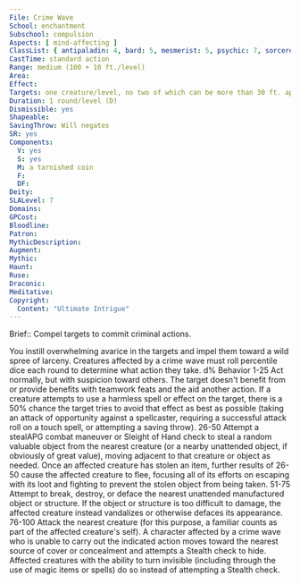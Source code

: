 ```yaml
---
File: Crime Wave
School: enchantment
Subschool: compulsion
Aspects: [ mind-affecting ]
ClassList: { antipaladin: 4, bard: 5, mesmerist: 5, psychic: 7, sorcerer: 7, wizard: 7 }
CastTime: standard action
Range: medium (100 + 10 ft./level)
Area: 
Effect: 
Targets: one creature/level, no two of which can be more than 30 ft. apart
Duration: 1 round/level (D)
Dismissible: yes
Shapeable: 
SavingThrow: Will negates
SR: yes
Components:
  V: yes
  S: yes
  M: a tarnished coin
  F: 
  DF: 
Deity: 
SLALevel: 7
Domains: 
GPCost: 
Bloodline: 
Patron: 
MythicDescription: 
Augment: 
Mythic: 
Haunt: 
Ruse: 
Draconic: 
Meditative: 
Copyright:
  Content: "Ultimate Intrigue"
---
```

Brief:: Compel targets to commit criminal actions.

You instill overwhelming avarice in the targets and impel them toward a wild spree of larceny. Creatures affected by a crime wave must roll percentile dice each round to determine what action they take.  d% Behavior  1-25 Act normally, but with suspicion toward others. The target doesn't benefit from or provide benefits with teamwork feats and the aid another action. If a creature attempts to use a harmless spell or effect on the target, there is a 50% chance the target tries to avoid that effect as best as possible (taking an attack of opportunity against a spellcaster, requiring a successful attack roll on a touch spell, or attempting a saving throw).  26-50 Attempt a stealAPG combat maneuver or Sleight of Hand check to steal a random valuable object from the nearest creature (or a nearby unattended object, if obviously of great value), moving adjacent to that creature or object as needed. Once an affected creature has stolen an item, further results of 26-50 cause the affected creature to flee, focusing all of its efforts on escaping with its loot and fighting to prevent the stolen object from being taken.  51-75 Attempt to break, destroy, or deface the nearest unattended manufactured object or structure. If the object or structure is too difficult to damage, the affected creature instead vandalizes or otherwise defaces its appearance.  76-100 Attack the nearest creature (for this purpose, a familiar counts as part of the affected creature's self).  A character affected by a crime wave who is unable to carry out the indicated action moves toward the nearest source of cover or concealment and attempts a Stealth check to hide. Affected creatures with the ability to turn invisible (including through the use of magic items or spells) do so instead of attempting a Stealth check.
